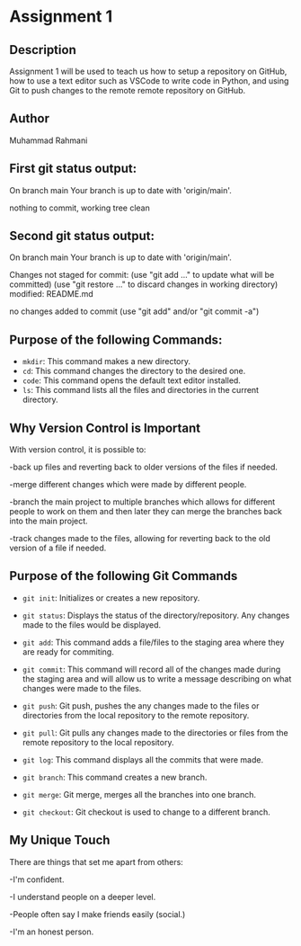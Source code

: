 # Assignment 1

## Description

Assignment 1 will be used to teach us how to setup a repository on GitHub, how to use a text editor such as VSCode to write code in Python, and using Git to push changes to the remote remote repository on GitHub.

## Author

Muhammad Rahmani

## First git status output:

On branch main
Your branch is up to date with 'origin/main'.

nothing to commit, working tree clean

## Second git status output:

On branch main
Your branch is up to date with 'origin/main'.

Changes not staged for commit:
  (use "git add <file>..." to update what will be committed)
  (use "git restore <file>..." to discard changes in working directory)
        modified:   README.md

no changes added to commit (use "git add" and/or "git commit -a")

## Purpose of the following Commands:

- `mkdir`: This command makes a new directory.
- `cd`: This command changes the directory to the desired one.
- `code`: This command opens the default text editor installed.
- `ls`: This command lists all the files and directories in the current directory.

## Why Version Control is Important

With version control, it is possible to:

-back up files and reverting back to older versions of the files if needed.

-merge different changes which were made by different people.

-branch the main project to multiple branches which allows for different 
 people to work on them and then later they can merge the branches back into the main project.

-track changes made to the files, allowing for reverting back to the old version of a file if needed.

## Purpose of the following Git Commands

- `git init`: Initializes or creates a new repository.

- `git status`: Displays the status of the directory/repository. 
                Any changes made to the files would be displayed.

- `git add`: This command adds a file/files to the staging area 
             where they are ready for commiting.

- `git commit`: This command will record all of the changes made 
                during the staging area and will allow us to write a message describing 
                on what changes were made to the files.

- `git push`: Git push, pushes the any changes made
              to the files or directories from the 
              local repository to the remote repository.

- `git pull`: Git pulls any changes made to the
              directories or files from the remote
              repository to the local repository.

- `git log`: This command displays all the commits
             that were made.

- `git branch`: This command creates a new branch.

- `git merge`: Git merge, merges all the branches into one branch.

- `git checkout`: Git checkout is used to change to a different branch.

## My Unique Touch

There are things that set me apart from others:

-I'm confident.

-I understand people on a deeper level.

-People often say I make friends easily (social.)

-I'm an honest person.